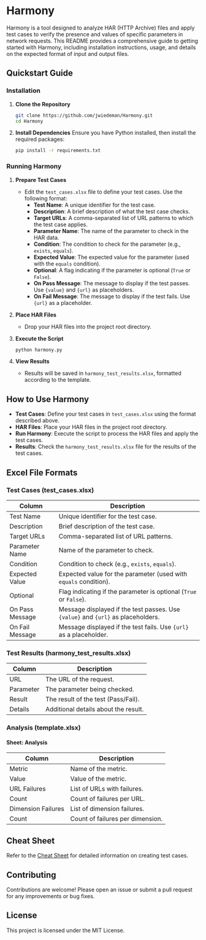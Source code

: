 # Harmony

Harmony is a tool designed to analyze HAR (HTTP Archive) files and apply test cases to verify the presence and values of specific parameters in network requests. This README provides a comprehensive guide to getting started with Harmony, including installation instructions, usage, and details on the expected format of input and output files.

## Quickstart Guide

### Installation

1. **Clone the Repository**
   ```bash
   git clone https://github.com/jwiedeman/Harmony.git
   cd Harmony
   ```

2. **Install Dependencies**
   Ensure you have Python installed, then install the required packages:
   ```bash
   pip install -r requirements.txt
   ```

### Running Harmony

1. **Prepare Test Cases**
   - Edit the `test_cases.xlsx` file to define your test cases. Use the following format:
     - **Test Name**: A unique identifier for the test case.
     - **Description**: A brief description of what the test case checks.
     - **Target URLs**: A comma-separated list of URL patterns to which the test case applies.
     - **Parameter Name**: The name of the parameter to check in the HAR data.
     - **Condition**: The condition to check for the parameter (e.g., `exists`, `equals`).
     - **Expected Value**: The expected value for the parameter (used with the `equals` condition).
     - **Optional**: A flag indicating if the parameter is optional (`True` or `False`).
     - **On Pass Message**: The message to display if the test passes. Use `{value}` and `{url}` as placeholders.
     - **On Fail Message**: The message to display if the test fails. Use `{url}` as a placeholder.

2. **Place HAR Files**
   - Drop your HAR files into the project root directory.

3. **Execute the Script**
   ```bash
   python harmony.py
   ```

4. **View Results**
   - Results will be saved in `harmony_test_results.xlsx`, formatted according to the template.

## How to Use Harmony

- **Test Cases**: Define your test cases in `test_cases.xlsx` using the format described above.
- **HAR Files**: Place your HAR files in the project root directory.
- **Run Harmony**: Execute the script to process the HAR files and apply the test cases.
- **Results**: Check the `harmony_test_results.xlsx` file for the results of the test cases.

## Excel File Formats

### Test Cases (test_cases.xlsx)

| Column          | Description                                                                 |
|-----------------|-----------------------------------------------------------------------------|
| Test Name       | Unique identifier for the test case.                                        |
| Description     | Brief description of the test case.                                         |
| Target URLs     | Comma-separated list of URL patterns.                                        |
| Parameter Name  | Name of the parameter to check.                                              |
| Condition       | Condition to check (e.g., `exists`, `equals`).                              |
| Expected Value  | Expected value for the parameter (used with `equals` condition).             |
| Optional        | Flag indicating if the parameter is optional (`True` or `False`).            |
| On Pass Message | Message displayed if the test passes. Use `{value}` and `{url}` as placeholders. |
| On Fail Message | Message displayed if the test fails. Use `{url}` as a placeholder.           |

### Test Results (harmony_test_results.xlsx)

| Column    | Description                        |
|-----------|------------------------------------|
| URL       | The URL of the request.            |
| Parameter | The parameter being checked.       |
| Result    | The result of the test (Pass/Fail).|
| Details   | Additional details about the result.|

### Analysis (template.xlsx)

#### Sheet: Analysis

| Column          | Description                        |
|-----------------|------------------------------------|
| Metric          | Name of the metric.                |
| Value           | Value of the metric.               |
| URL Failures    | List of URLs with failures.        |
| Count           | Count of failures per URL.         |
| Dimension Failures | List of dimension failures.     |
| Count           | Count of failures per dimension.   |

## Cheat Sheet

Refer to the [Cheat Sheet](README_CheatSheet.md) for detailed information on creating test cases.

## Contributing

Contributions are welcome! Please open an issue or submit a pull request for any improvements or bug fixes.

## License

This project is licensed under the MIT License.